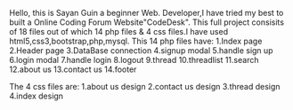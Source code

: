 Hello, this is Sayan Guin a beginner Web. Developer,I have tried my best to built a Online Coding Forum Website"CodeDesk".
This full project consisits of 18 files out of which 14 php files & 4 css files.I have used html5,css3,bootstrap,php,mysql.
This 14 php files have:
1.Index page
2.Header page
3.DataBase connection 
4.signup modal
5.handle sign up
6.login modal
7.handle login
8.logout
9.thread
10.threadlist
11.search
12.about us
13.contact us
14.footer

The 4 css files are:
1.about us design
2.contact us design
3.thread design
4.index design

